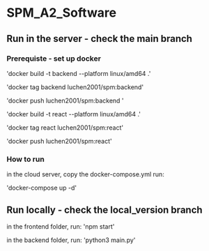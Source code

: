 # SPM_A2_Software
## Run in the server - check the main branch
### Prerequiste - set up docker 
'docker build -t backend --platform linux/amd64 .'

'docker tag backend luchen2001/spm:backend'

'docker push luchen2001/spm:backend '

'docker build -t react --platform linux/amd64 .'

'docker tag react luchen2001/spm:react'

'docker push luchen2001/spm:react'

### How to run
in the cloud server, copy the docker-compose.yml run: 

'docker-compose up -d'

## Run locally - check the local_version branch
in the frontend folder, run:
'npm start'

in the backend folder, run:
'python3 main.py'
